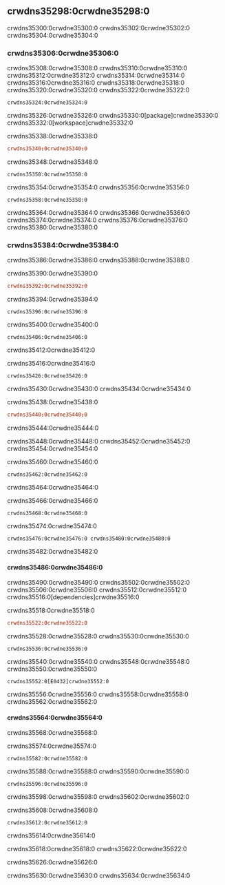 ## crwdns35298:0crwdne35298:0

crwdns35300:0crwdne35300:0 crwdns35302:0crwdne35302:0 crwdns35304:0crwdne35304:0

### crwdns35306:0crwdne35306:0

crwdns35308:0crwdne35308:0 crwdns35310:0crwdne35310:0 crwdns35312:0crwdne35312:0 crwdns35314:0crwdne35314:0 crwdns35316:0crwdne35316:0 crwdns35318:0crwdne35318:0 crwdns35320:0crwdne35320:0 crwdns35322:0crwdne35322:0

```console
crwdns35324:0crwdne35324:0
```

crwdns35326:0crwdne35326:0 crwdns35330:0[package]crwdne35330:0 crwdns35332:0[workspace]crwdne35332:0

<span class="filename">crwdns35338:0crwdne35338:0</span>

```toml
crwdns35340:0crwdne35340:0
```

crwdns35348:0crwdne35348:0


<!-- manual-regeneration
cd listings/ch14-more-about-cargo/output-only-01-adder-crate/add
rm -rf adder
cargo new adder
copy output below
-->

```console
crwdns35350:0crwdne35350:0
```

crwdns35354:0crwdne35354:0 crwdns35356:0crwdne35356:0

```text
crwdns35358:0crwdne35358:0
```

crwdns35364:0crwdne35364:0 crwdns35366:0crwdne35366:0 crwdns35374:0crwdne35374:0 crwdns35376:0crwdne35376:0 crwdns35380:0crwdne35380:0

### crwdns35384:0crwdne35384:0

crwdns35386:0crwdne35386:0 crwdns35388:0crwdne35388:0

<span class="filename">crwdns35390:0crwdne35390:0</span>

```toml
crwdns35392:0crwdne35392:0
```

crwdns35394:0crwdne35394:0


<!-- manual-regeneration
cd listings/ch14-more-about-cargo/output-only-02-add-one/add
rm -rf add_one
cargo new add_one --lib
copy output below
-->

```console
crwdns35396:0crwdne35396:0
```

crwdns35400:0crwdne35400:0

```text
crwdns35406:0crwdne35406:0
```

crwdns35412:0crwdne35412:0

<span class="filename">crwdns35416:0crwdne35416:0</span>

```rust,noplayground
crwdns35426:0crwdne35426:0
```

crwdns35430:0crwdne35430:0 crwdns35434:0crwdne35434:0

<span class="filename">crwdns35438:0crwdne35438:0</span>

```toml
crwdns35440:0crwdne35440:0
```

crwdns35444:0crwdne35444:0

crwdns35448:0crwdne35448:0 crwdns35452:0crwdne35452:0 crwdns35454:0crwdne35454:0

<span class="filename">crwdns35460:0crwdne35460:0</span>

```rust,ignore
crwdns35462:0crwdne35462:0
```


<span class="caption">crwdns35464:0crwdne35464:0</span>

crwdns35466:0crwdne35466:0


<!-- manual-regeneration
cd listings/ch14-more-about-cargo/listing-14-07/add
cargo build
copy output below; the output updating script doesn't handle subdirectories in paths properly
-->

```console
crwdns35468:0crwdne35468:0
```

crwdns35474:0crwdne35474:0


<!-- manual-regeneration
cd listings/ch14-more-about-cargo/listing-14-07/add
cargo run -p adder
copy output below; the output updating script doesn't handle subdirectories in paths properly
-->

```console
crwdns35476:0crwdne35476:0 crwdns35480:0crwdne35480:0
```

crwdns35482:0crwdne35482:0

#### crwdns35486:0crwdne35486:0

crwdns35490:0crwdne35490:0 crwdns35502:0crwdne35502:0 crwdns35506:0crwdne35506:0 crwdns35512:0crwdne35512:0 crwdns35516:0[dependencies]crwdne35516:0


<!-- When updating the version of `rand` used, also update the version of
`rand` used in these files so they all match:
* ch02-00-guessing-game-tutorial.md
* ch07-04-bringing-paths-into-scope-with-the-use-keyword.md
-->

<span class="filename">crwdns35518:0crwdne35518:0</span>

```toml
crwdns35522:0crwdne35522:0
```

crwdns35528:0crwdne35528:0 crwdns35530:0crwdne35530:0


<!-- manual-regeneration
cd listings/ch14-more-about-cargo/no-listing-03-workspace-with-external-dependency/add
cargo build
copy output below; the output updating script doesn't handle subdirectories in paths properly
-->

```console
crwdns35536:0crwdne35536:0
```

crwdns35540:0crwdne35540:0 crwdns35548:0crwdne35548:0 crwdns35550:0crwdne35550:0


<!-- manual-regeneration
cd listings/ch14-more-about-cargo/output-only-03-use-rand/add
cargo build
copy output below; the output updating script doesn't handle subdirectories in paths properly
-->

```console
crwdns35552:0[E0432]crwdne35552:0
```

crwdns35556:0crwdne35556:0 crwdns35558:0crwdne35558:0 crwdns35562:0crwdne35562:0

#### crwdns35564:0crwdne35564:0

crwdns35568:0crwdne35568:0

<span class="filename">crwdns35574:0crwdne35574:0</span>

```rust,noplayground
crwdns35582:0crwdne35582:0
```

crwdns35588:0crwdne35588:0 crwdns35590:0crwdne35590:0


<!-- manual-regeneration
cd listings/ch14-more-about-cargo/no-listing-04-workspace-with-tests/add
cargo test
copy output below; the output updating script doesn't handle subdirectories in
paths properly
-->

```console
crwdns35596:0crwdne35596:0
```

crwdns35598:0crwdne35598:0 crwdns35602:0crwdne35602:0

crwdns35608:0crwdne35608:0


<!-- manual-regeneration
cd listings/ch14-more-about-cargo/no-listing-04-workspace-with-tests/add
cargo test -p add_one
copy output below; the output updating script doesn't handle subdirectories in paths properly
-->

```console
crwdns35612:0crwdne35612:0
```

crwdns35614:0crwdne35614:0

crwdns35618:0crwdne35618:0 crwdns35622:0crwdne35622:0

crwdns35626:0crwdne35626:0

crwdns35630:0crwdne35630:0 crwdns35634:0crwdne35634:0
